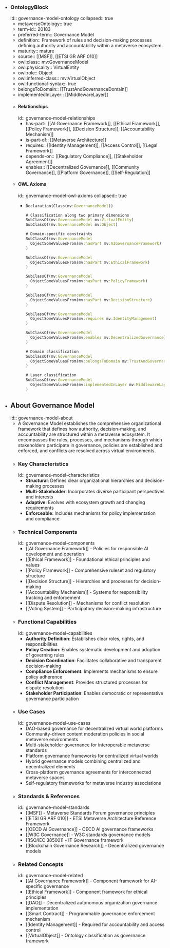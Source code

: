 - ### OntologyBlock
  id:: governance-model-ontology
  collapsed:: true
	- metaverseOntology:: true
	- term-id:: 20183
	- preferred-term:: Governance Model
	- definition:: Framework of rules and decision-making processes defining authority and accountability within a metaverse ecosystem.
	- maturity:: mature
	- source:: [[MSF]], [[ETSI GR ARF 010]]
	- owl:class:: mv:GovernanceModel
	- owl:physicality:: VirtualEntity
	- owl:role:: Object
	- owl:inferred-class:: mv:VirtualObject
	- owl:functional-syntax:: true
	- belongsToDomain:: [[TrustAndGovernanceDomain]]
	- implementedInLayer:: [[MiddlewareLayer]]
	- #### Relationships
	  id:: governance-model-relationships
		- has-part:: [[AI Governance Framework]], [[Ethical Framework]], [[Policy Framework]], [[Decision Structure]], [[Accountability Mechanism]]
		- is-part-of:: [[Metaverse Architecture]]
		- requires:: [[Identity Management]], [[Access Control]], [[Legal Framework]]
		- depends-on:: [[Regulatory Compliance]], [[Stakeholder Agreement]]
		- enables:: [[Decentralized Governance]], [[Community Governance]], [[Platform Governance]], [[Self-Regulation]]
	- #### OWL Axioms
	  id:: governance-model-owl-axioms
	  collapsed:: true
		- ```clojure
		  Declaration(Class(mv:GovernanceModel))

		  # Classification along two primary dimensions
		  SubClassOf(mv:GovernanceModel mv:VirtualEntity)
		  SubClassOf(mv:GovernanceModel mv:Object)

		  # Domain-specific constraints
		  SubClassOf(mv:GovernanceModel
		    ObjectSomeValuesFrom(mv:hasPart mv:AIGovernanceFramework)
		  )

		  SubClassOf(mv:GovernanceModel
		    ObjectSomeValuesFrom(mv:hasPart mv:EthicalFramework)
		  )

		  SubClassOf(mv:GovernanceModel
		    ObjectSomeValuesFrom(mv:hasPart mv:PolicyFramework)
		  )

		  SubClassOf(mv:GovernanceModel
		    ObjectSomeValuesFrom(mv:hasPart mv:DecisionStructure)
		  )

		  SubClassOf(mv:GovernanceModel
		    ObjectSomeValuesFrom(mv:requires mv:IdentityManagement)
		  )

		  SubClassOf(mv:GovernanceModel
		    ObjectSomeValuesFrom(mv:enables mv:DecentralizedGovernance)
		  )

		  # Domain classification
		  SubClassOf(mv:GovernanceModel
		    ObjectSomeValuesFrom(mv:belongsToDomain mv:TrustAndGovernanceDomain)
		  )

		  # Layer classification
		  SubClassOf(mv:GovernanceModel
		    ObjectSomeValuesFrom(mv:implementedInLayer mv:MiddlewareLayer)
		  )
		  ```
- ## About Governance Model
  id:: governance-model-about
	- A Governance Model establishes the comprehensive organizational framework that defines how authority, decision-making, and accountability are structured within a metaverse ecosystem. It encompasses the rules, processes, and mechanisms through which stakeholders participate in governance, policies are established and enforced, and conflicts are resolved across virtual environments.
	- ### Key Characteristics
	  id:: governance-model-characteristics
		- **Structural**: Defines clear organizational hierarchies and decision-making processes
		- **Multi-Stakeholder**: Incorporates diverse participant perspectives and interests
		- **Adaptive**: Evolves with ecosystem growth and changing requirements
		- **Enforceable**: Includes mechanisms for policy implementation and compliance
	- ### Technical Components
	  id:: governance-model-components
		- [[AI Governance Framework]] - Policies for responsible AI development and operation
		- [[Ethical Framework]] - Foundational ethical principles and values
		- [[Policy Framework]] - Comprehensive ruleset and regulatory structure
		- [[Decision Structure]] - Hierarchies and processes for decision-making
		- [[Accountability Mechanism]] - Systems for responsibility tracking and enforcement
		- [[Dispute Resolution]] - Mechanisms for conflict resolution
		- [[Voting System]] - Participatory decision-making infrastructure
	- ### Functional Capabilities
	  id:: governance-model-capabilities
		- **Authority Definition**: Establishes clear roles, rights, and responsibilities
		- **Policy Creation**: Enables systematic development and adoption of governing rules
		- **Decision Coordination**: Facilitates collaborative and transparent decision-making
		- **Compliance Enforcement**: Implements mechanisms to ensure policy adherence
		- **Conflict Management**: Provides structured processes for dispute resolution
		- **Stakeholder Participation**: Enables democratic or representative governance participation
	- ### Use Cases
	  id:: governance-model-use-cases
		- DAO-based governance for decentralized virtual world platforms
		- Community-driven content moderation policies in social metaverse environments
		- Multi-stakeholder governance for interoperable metaverse standards
		- Platform governance frameworks for centralized virtual worlds
		- Hybrid governance models combining centralized and decentralized elements
		- Cross-platform governance agreements for interconnected metaverse spaces
		- Self-regulatory frameworks for metaverse industry associations
	- ### Standards & References
	  id:: governance-model-standards
		- [[MSF]] - Metaverse Standards Forum governance principles
		- [[ETSI GR ARF 010]] - ETSI Metaverse Architecture Reference Framework
		- [[OECD AI Governance]] - OECD AI governance frameworks
		- [[W3C Governance]] - W3C standards governance models
		- [[ISO/IEC 38500]] - IT Governance framework
		- [[Blockchain Governance Research]] - Decentralized governance models
	- ### Related Concepts
	  id:: governance-model-related
		- [[AI Governance Framework]] - Component framework for AI-specific governance
		- [[Ethical Framework]] - Component framework for ethical principles
		- [[DAO]] - Decentralized autonomous organization governance implementation
		- [[Smart Contract]] - Programmable governance enforcement mechanism
		- [[Identity Management]] - Required for accountability and access control
		- [[VirtualObject]] - Ontology classification as governance framework
